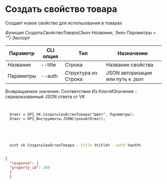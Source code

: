 ﻿---
sidebar_position: 2
---

# Создать свойство товара
 Создает новое свойство для использования в товарах


*Функция СоздатьСвойствоТовара(Знач Название, Знач Параметры = "") Экспорт*

  | Параметр | CLI опция | Тип | Назначение |
  |-|-|-|-|
  | Название | --title | Строка | Название свойства |
  | Параметры | --auth | Структура из Строка | JSON авторизации или путь к .json |

  
  Возвращаемое значение:   Соответствие Из КлючИЗначение - сериализованный JSON ответа от VK 

```bsl title="Пример кода"
	
  
  Ответ = OPI_VK.СоздатьСвойствоТовара("Цвет", Параметры);
  Ответ = OPI_Инструменты.JSONСтрокой(Ответ);
  

	
```

```sh title="Пример команды CLI"
    
  oint vk СоздатьСвойствоТовара --title %title% --auth %auth%


```


```json title="Результат"

{
  "response": {
  "property_id": 260
  }
  }

```
